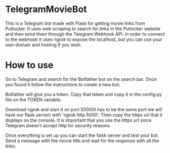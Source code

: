 # TelegramMovieBot
This is a Telegram bot made with Flask for getting movie links from Putlocker. 
It uses web scraping to search for links in the Putlocker website and then send them through the Telegram Webhook API.
In order to connect to the webhook it uses ngrok to expose the localhost, but you can use your own domain and hosting if you wish.

# How to use
Go to Telegram and search for the Botfather bot on the search bar. Once you found it follow the 
instructions to create a new bot.

Botfather will give you a token. Copy that token and copy it in the config.py file on the TOKEN variable.

Download ngrok and start it on port 5000(It has to be the same port we will have our flask server) with 'ngrok http 5000'. Then copy the https url that it displays on the console.
It is important that you use the https url since Telegram doesn't accept http for security reasons. 

Once everything is set up you can start the falsk server and test your bot. Send a message with the movie title and wait for the response with all the links.
